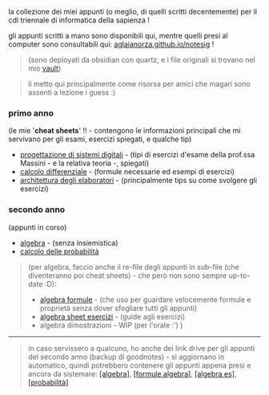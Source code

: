 la collezione dei miei appunti (o meglio, di quelli scritti decentemente) per il cdl triennale di informatica della sapienza ! 

gli appunti scritti a mano sono disponibili qui, mentre quelli presi al computer sono consultabili qui: [aglaianorza.github.io/notesig](https://aglaianorza.github.io/notesig/) !

> (sono deployati da obsidian con quartz, e i file originali si trovano nel mio [vault](https://github.com/AglaiaNorza/obsidian-vault))

> li metto qui principalmente come risorsa per amici che magari sono assenti a lezione i guess :) 

### primo anno
(le mie '**cheat sheets**' !! - contengono le informazioni principali che mi servivano per gli esami, esercizi spiegati, e qualche tip)

- [progettazione di sistemi digitali](../../raw/main/primo%20anno/psd%20cheat%20sheet.pdf) - (tipi di esercizi d'esame della prof.ssa Massini - e la relativa teoria -, spiegati)
- [calcolo differenziale](../../raw/main/primo%20anno/calcdiff%20cheat%20sheet.pdf) - (formule necessarie ed esempi di esercizi)
- [architettura degli elaboratori](../../raw/main/primo%20anno/arch%20cheat%20sheet.pdf) - (principalmente tips su come svolgere gli esercizi)

### secondo anno
(appunti in corso)

- [algebra](../../raw/main/secondo%20anno/algebra.pdf) - (senza insiemistica) 
- [calcolo delle probabilità](../../raw/main/secondo%20anno/calcolo%20delle%20probabilità.pdf)
 
> (per algebra, faccio anche il re-file degli appunti in sub-file (che diventeranno poi cheat sheets) - che però non sono sempre up-to-date :D):
> - [algebra formule](../../raw/main/secondo%20anno/algebra%20formule.pdf) - (che uso per guardare velocemente formule e proprietà senza dover sfogliare tutti gli appunti) 
> - [algebra sheet esercizi](../../raw/main/secondo%20anno/algebra%20es%20sheet.pdf) - (guide agli esercizi)
> - algebra dimostrazioni - WIP (per l'orale :') )
------
> in caso servissero a qualcuno, ho anche dei link drive per gli appunti del secondo anno (backup di goodnotes) - si aggiornano in automatico, quindi potrebbero contenere gli appunti appena presi e ancora da sistemare:
> [[algebra]](https://drive.google.com/file/d/1KuGslbgLNU1U9rboeNKxsBptnqXS95rY/view?usp=sharing), [[formule algebra]](https://drive.google.com/file/d/1kSHqjzirNeuWVRACjaXAZzN51CBvSmSw/view?usp=sharing), [[algebra es]](https://drive.google.com/file/d/10bc4-VZ2bqGsYHfavKYtBK0ApbsDXviP/view?usp=sharing), [[probabilità]](https://drive.google.com/file/d/1z5yY9wkeVek5W3LhSf8P8mh2xpbsMRAs/view?usp=sharing)

